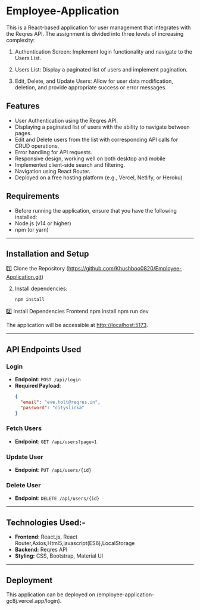 # Employee-Application

This is a React-based application for user management that integrates with the Reqres API. The assignment is divided into three levels of increasing complexity:

1. Authentication Screen: Implement login functionality and navigate to the Users List.

2. Users List: Display a paginated list of users and implement pagination.

3. Edit, Delete, and Update Users: Allow for user data modification, deletion, and provide appropriate success or error messages.
<u></u>
## Features
- User Authentication using the Reqres API.
- Displaying a paginated list of users with the ability to navigate between pages.
- Edit and Delete users from the list with corresponding API calls for CRUD operations.
- Error handling for API requests.
- Responsive design, working well on both desktop and mobile<br />
- Implemented client-side search and filtering.
- Navigation using React Router.
- Deployed on a free hosting platform (e.g., Vercel, Netlify, or Heroku)<br />

## Requirements
- Before running the application, ensure that you have the following installed:
-  Node.js (v14 or higher)
- npm (or yarn)
---
## Installation and Setup

1️⃣ Clone the Repository
(https://github.com/Khushboo0820/Employee-Application.git)

2. Install dependencies:
    ```bash
    npm install
    ```

2️⃣ Install Dependencies
Frontend
npm install
npm run dev

The application will be accessible at [http://localhost:5173](http://localhost:5173).

---

## API Endpoints Used

### Login
- **Endpoint**: `POST /api/login`
- **Required Payload**:
    ```json
    {
      "email": "eve.holt@reqres.in",
      "password": "cityslicka"
    }
    ```

### Fetch Users
- **Endpoint**: `GET /api/users?page=1`

### Update User
- **Endpoint**: `PUT /api/users/{id}`

### Delete User
- **Endpoint**: `DELETE /api/users/{id}`

---

## Technologies Used:-
- **Frontend**: React.js, React Router,Axios,Html5,javascript(ES6),LocalStorage
- **Backend:** Reqres API
- **Styling:** CSS, Bootstrap, Material UI
  
---

## Deployment
This application can be deployed on (employee-application-gc8j.vercel.app/login).
